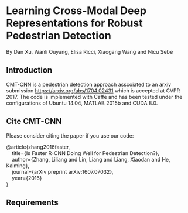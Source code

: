 # Learning Cross-Modal Deep Representations for Robust Pedestrian Detection
By Dan Xu, Wanli Ouyang, Elisa Ricci, Xiaogang Wang and Nicu Sebe
## Introduction
CMT-CNN is a pedestrian detection approach asscoiated to an arxiv submission https://arxiv.org/abs/1704.02431 which is accepted at CVPR 2017. The code is implemented with Caffe and has been tested under the configurations of Ubuntu 14.04, MATLAB 2015b and CUDA 8.0.
## Cite CMT-CNN
Please consider citing the paper if you use our code:
<p>@article{zhang2016faster,<br />&nbsp; &nbsp; title={Is Faster R-CNN Doing Well for Pedestrian Detection?},<br />&nbsp; &nbsp; author={Zhang, Liliang and Lin, Liang and Liang, Xiaodan and He, Kaiming},<br />&nbsp; &nbsp; journal={arXiv preprint arXiv:1607.07032},<br />&nbsp; &nbsp; year={2016}<br />}</p>

## Requirements

